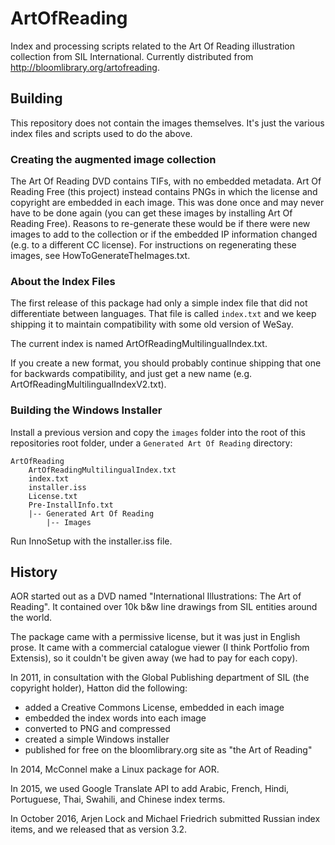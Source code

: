 # ArtOfReading
Index and processing scripts related to the Art Of Reading illustration collection from SIL International. Currently distributed from http://bloomlibrary.org/artofreading.

## Building
This repository does not contain the images themselves. It's just the various index files and scripts used to do the above.

### Creating the augmented image collection
The Art Of Reading DVD contains TIFs, with no embedded metadata.
Art Of Reading Free (this project) instead contains PNGs in which the license and
copyright are embedded in each image.
This was done once and may never have to be done again
(you can get these images by installing Art Of Reading Free). Reasons to re-generate
these would be if there were new images to add to the collection or if the embedded
IP information changed (e.g. to a different CC license).
For instructions on regenerating these images, see HowToGenerateTheImages.txt.

### About the Index Files

The first release of this package had only a simple index file that did not differentiate between languages. That file is called `index.txt` and we keep shipping it to maintain compatibility with some old version of WeSay.

The current index is named ArtOfReadingMultilingualIndex.txt.

If you create a new format, you should probably continue shipping that one for backwards compatibility, and just get a new name (e.g. ArtOfReadingMultilingualIndexV2.txt).

### Building the Windows Installer
Install a previous version and copy the `images` folder into the root of this repositories root folder, under a `Generated Art Of Reading` directory:
```
ArtOfReading
    ArtOfReadingMultilingualIndex.txt
    index.txt
    installer.iss
    License.txt
    Pre-InstallInfo.txt
    |-- Generated Art Of Reading
        |-- Images
```

Run InnoSetup with the installer.iss file.

## History
AOR started out as a DVD named "International Illustrations: The Art of Reading". It contained over 10k b&w line drawings from SIL entities around the world.

The package came with a permissive license, but it was just in English prose. It came with a commercial catalogue viewer (I think Portfolio from Extensis), so it couldn't be given away (we had to pay for each copy).

In 2011, in consultation with the Global Publishing department of SIL (the copyright holder), Hatton did the following:

* added a Creative Commons License, embedded in each image
* embedded the index words into each image
* converted to PNG and compressed
* created a simple Windows installer
* published for free on the bloomlibrary.org site as "the Art of Reading"

In 2014, McConnel make a Linux package for AOR.

In 2015, we used Google Translate API to add Arabic, French, Hindi, Portuguese,  Thai, Swahili, and Chinese index terms.

In October 2016, Arjen Lock and Michael Friedrich submitted Russian index items, and we released that as version 3.2.